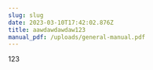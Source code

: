 ```yaml
---
slug: slug
date: 2023-03-10T17:42:02.876Z
title: aawdawdawdaw123
manual_pdf: /uploads/general-manual.pdf
---
```

123